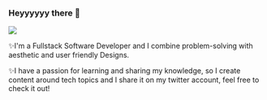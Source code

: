 ### Heyyyyyy there  👋

<!--
**TariroSiphatisiwe/TariroSiphatisiwe** is a ✨ _special_ ✨ repository because its `README.md` (this file) appears on your GitHub profile.

Here are some ideas to get you started:

- 🔭 I’m currently working on ...
- 🌱 I’m currently learning ...
- 👯 I’m looking to collaborate on ...
- 🤔 I’m looking for help with ...
- 💬 Ask me about ...
- 📫 How to reach me: ...
- 😄 Pronouns: ...
- ⚡ Fun fact: ...
-->
<a href="URL_REDIRECT" target="blank"><img align="center" src="https://i.postimg.cc/QMz8xnms/Welcome-to-my-corner-of-the-Internet-1.png"/></a>

✨I'm a Fullstack Software Developer and I combine problem-solving  with aesthetic and user friendly Designs. 

✨I have a passion for learning and sharing my knowledge, so I create content around tech topics and I share it on my twitter account, feel free to check it out! 


